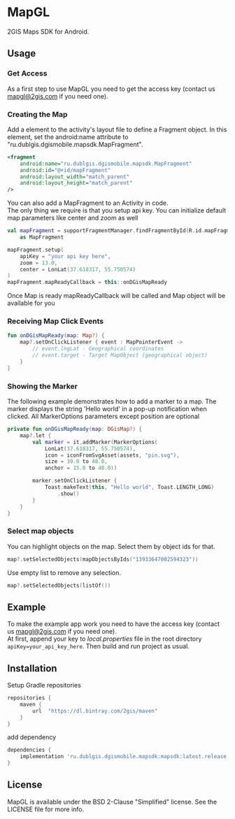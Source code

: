 # MapGL
2GIS Maps SDK for Android.

## Usage

### Get Access
As a first step to use MapGL you need to get the access key (contact us mapgl@2gis.com if you need one).

### Creating the Map
Add a <fragment> element to the activity's layout file to define a Fragment object. In this element, set the android:name attribute to "ru.dublgis.dgismobile.mapsdk.MapFragment".
```xml
<fragment
    android:name="ru.dublgis.dgismobile.mapsdk.MapFragment"
    android:id="@+id/mapFragment"
    android:layout_width="match_parent"
    android:layout_height="match_parent"
/>
```
You can also add a MapFragment to an Activity in code.  
The only thing we require is that you setup api key. You can initialize default map parameters like center and zoom as well
```kotlin
val mapFragment = supportFragmentManager.findFragmentById(R.id.mapFragment)
    as MapFragment

mapFragment.setup(
    apiKey = "your api key here", 
    zoom = 13.0,
    center = LonLat(37.618317, 55.750574)
)
mapFragment.mapReadyCallback = this::onDGisMapReady
```
Once Map is ready mapReadyCallback will be called and Map object will be available for you

### Receiving Map Click Events
```kotlin
fun onDGisMapReady(map: Map?) {
    map?.setOnClickListener { event : MapPointerEvent ->
        // event.lngLat - Geographical coordinates
        // event.target - Target MapObject (geographical object)
    }
}
```

### Showing the Marker
The following example demonstrates how to add a marker to a map. The marker displays the string 'Hello world' in a pop-up notification when clicked. All MarkerOptions parameters except position are optional
```kotlin
private fun onDGisMapReady(map: DGisMap?) {
    map?.let {
        val marker = it.addMarker(MarkerOptions(
            LonLat(37.618317, 55.750574),
            icon = iconFromSvgAsset(assets, "pin.svg"),
            size = 30.0 to 48.0,
            anchor = 15.0 to 48.0))

        marker.setOnClickListener {
            Toast.makeText(this, "Hello world", Toast.LENGTH_LONG)
                .show()
        }
    }
}
```

### Select map objects
You can highlight objects on the map. Select them by object ids for that.
```kotlin
map?.setSelectedObjects(mapObjectsByIds("13933647002594323"))
```
Use empty list to remove any selection.
```kotlin
map?.setSelectedObjects(listOf())
```

## Example
To make the example app work you need to have the access key (contact us mapgl@2gis.com if you need one).  
At first, append your key to *local.properties* file in the root directory
`apiKey=your_api_key_here`. Then build and run project as usual.

## Installation
Setup Gradle repositories
```groovy
repositories {
	maven {
		url  "https://dl.bintray.com/2gis/maven"
	}
}
```
add dependency
```groovy
dependencies {
    implementation 'ru.dublgis.dgismobile.mapsdk:mapsdk:latest.release'
}
```

## License
MapGL is available under the BSD 2-Clause "Simplified" license. See the LICENSE file for more info.
